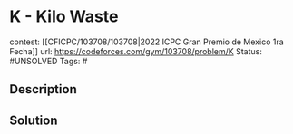 # K - Kilo Waste

contest: [[CFICPC/103708/103708|2022 ICPC Gran Premio de Mexico 1ra Fecha]]
url: https://codeforces.com/gym/103708/problem/K
Status: #UNSOLVED
Tags: #

## Description

## Solution

